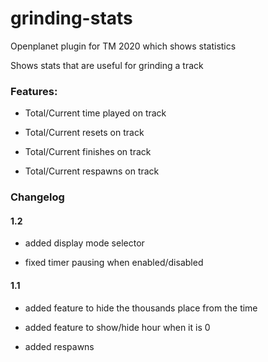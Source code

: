# grinding-stats
Openplanet plugin for TM 2020 which shows statistics


Shows stats that are useful for grinding a track

### Features:
- Total/Current time played on track

- Total/Current resets on track

- Total/Current finishes on track

- Total/Current respawns on track


### Changelog

#### 1.2
- added display mode selector

- fixed timer pausing when enabled/disabled

#### 1.1
- added feature to hide the thousands place from the time

- added feature to show/hide hour when it is 0

- added respawns

